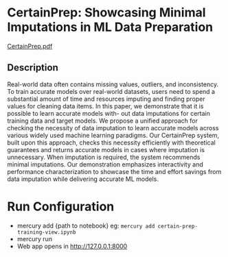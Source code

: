 # CertainPrep: Showcasing Minimal Imputations in ML Data Preparation

[CertainPrep.pdf](media%2FCertainPrep.pdf)

## Description
Real-world data often contains missing values, outliers, and inconsistency. To train accurate models over real-world datasets, users
need to spend a substantial amount of time and resources imputing
and finding proper values for cleaning data items. In this paper,
we demonstrate that it is possible to learn accurate models with-
out data imputations for certain training data and target models.
We propose a unified approach for checking the necessity of data
imputation to learn accurate models across various widely used machine learning paradigms. Our CertainPrep system, built upon this
approach, checks this necessity efficiently with theoretical guarantees and returns accurate models in cases where imputation is
unnecessary. When imputation is required, the system recommends
minimal imputations. Our demonstration emphasizes interactivity
and performance characterization to showcase the time and effort
savings from data imputation while delivering accurate ML models.

# Run Configuration
- mercury add {path to notebook} eg: `mercury add certain-prep-training-view.ipynb`
- mercury run
- Web app opens in http://127.0.0.1:8000
